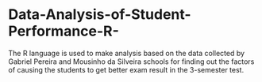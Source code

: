 # Data-Analysis-of-Student-Performance-R-
The R language is used to make analysis based on the data collected by Gabriel Pereira and Mousinho da Silveira schools for finding out the factors of causing the students to get better exam result in the 3-semester test. 
